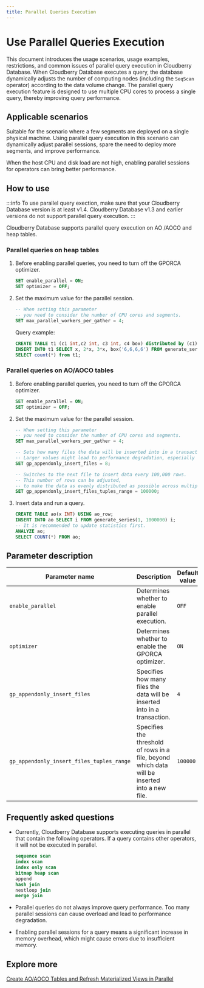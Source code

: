 ```yaml
---
title: Parallel Queries Execution
---
```


# Use Parallel Queries Execution

This document introduces the usage scenarios, usage examples, restrictions, and common issues of parallel query execution in Cloudberry Database. When Cloudberry Database executes a query, the database dynamically adjusts the number of computing nodes (including the `SeqScan` operator) according to the data volume change. The parallel query execution feature is designed to use multiple CPU cores to process a single query, thereby improving query performance.

## Applicable scenarios

Suitable for the scenario where a few segments are deployed on a single physical machine. Using parallel query execution in this scenario can dynamically adjust parallel sessions, spare the need to deploy more segments, and improve performance.

When the host CPU and disk load are not high, enabling parallel sessions for operators can bring better performance.

## How to use

:::info
To use parallel query exection, make sure that your Cloudberry Database version is at least v1.4. Cloudberry Database v1.3 and earlier versions do not support parallel query execution.
:::

Cloudberry Database supports parallel query execution on AO /AOCO and heap tables.

### Parallel queries on heap tables

1. Before enabling parallel queries, you need to turn off the GPORCA optimizer.

    ```sql
    SET enable_parallel = ON;
    SET optimizer = OFF;
    ```

2. Set the maximum value for the parallel session.

    ```sql
    -- When setting this parameter
    -- you need to consider the number of CPU cores and segments.
    SET max_parallel_workers_per_gather = 4;
    ```

    Query example:

    ```sql
    CREATE TABLE t1 (c1 int,c2 int, c3 int, c4 box) distributed by (c1);
    INSERT INTO t1 SELECT x, 2*x, 3*x, box('6,6,6,6') FROM generate_series(1,1000000) AS x;
    SELECT count(*) from t1;
    ```

### Parallel queries on AO/AOCO tables

1. Before enabling parallel queries, you need to turn off the GPORCA optimizer.

    ```sql
    SET enable_parallel = ON;
    SET optimizer = OFF;
    ```

2. Set the maximum value for the parallel session.

    ```sql
    -- When setting this parameter
    -- you need to consider the number of CPU cores and segments.
    SET max_parallel_workers_per_gather = 4;

    -- Sets how many files the data will be inserted into in a transaction.
    -- Larger values might lead to performance degradation, especially for AOCO tables.
    SET gp_appendonly_insert_files = 8;

    -- Switches to the next file to insert data every 100,000 rows.
    -- This number of rows can be adjusted,
    -- to make the data as evenly distributed as possible across multiple files.
    SET gp_appendonly_insert_files_tuples_range = 100000;
    ```

3. Insert data and run a query.

    ```sql
    CREATE TABLE ao(x INT) USING ao_row;
    INSERT INTO ao SELECT i FROM generate_series(1, 1000000) i;
    -- It is recommended to update statistics first.
    ANALYZE ao;
    SELECT COUNT(*) FROM ao;
    ```

## Parameter description

| Parameter name                            | Description                                                                                    | Default value | Is it required? | Example                                                   |
| ----------------------------------------- | ---------------------------------------------------------------------------------------------- | ------------- | --------------- | --------------------------------------------------------- |
| `enable_parallel`                         | Determines whether to enable parallel execution.                                               | `OFF`         | Yes             | `SET`` enable_parallel = ``ON``;`                         |
| `optimizer`                               | Determines whether to enable the GPORCA optimizer.                                             | `ON`          | Yes             | `SET`` optimizer`` = OFF``;`                              |
| `gp_appendonly_insert_files`              | Specifies how many files the data will be inserted into in a transaction.                      | `4`           | No              | `SET`` gp_appendonly_insert_files = 8;`                   |
| `gp_appendonly_insert_files_tuples_range` | Specifies the threshold of rows in a file, beyond which data will be inserted into a new file. | `100000`      | No              | `SET`` gp_appendonly_insert_files_tuples_range = 100000;` |

## Frequently asked questions

- Currently, Cloudberry Database supports executing queries in parallel that contain the following operators. If a query contains other operators, it will not be executed in parallel.

    ```sql
    sequence scan      
    index scan      
    index only scan      
    bitmap heap scan      
    append
    hash join      
    nestloop join      
    merge join
    ```

- Parallel queries do not always improve query performance. Too many parallel sessions can cause overload and lead to performance degradation.
- Enabling parallel sessions for a query means a significant increase in memory overhead, which might cause errors due to insufficient memory.

## Explore more

[Create AO/AOCO Tables and Refresh Materialized Views in Parallel](...)
